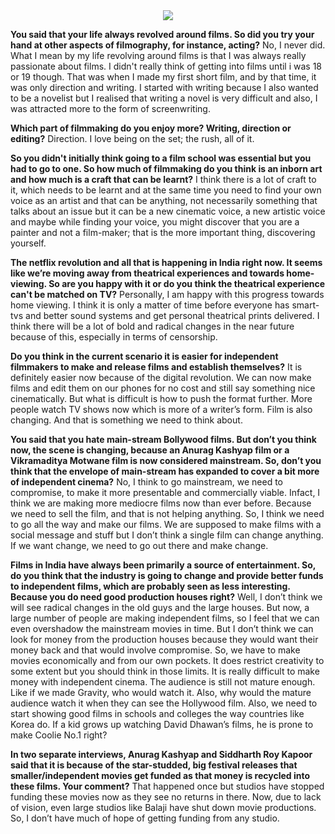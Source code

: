 <!-- TITLE: Rohit Mittal on Bollywood and Filmmaking -->
<!-- SUBTITLE: "I love being on the set; the rush, all of it." Here's our interview with Rohit Mittal, renowned filmmaker and director of Autohead and Shunya. -->

<center>
<img src="https://wiki.bits-hyd.org/uploads/news/rohit-mittal.jpg" wdith = 100px>
</center>

**You said that your life always revolved around films. So did you try your hand at other aspects of filmography, for instance, acting?**
No, I never did. What I mean by my life revolving around films is that I was always really passionate about films. I didn't really think of getting into films until i was 18 or 19 though. That was when I made my first short film, and by that time, it was only direction and writing. I started with writing because I also wanted to be a novelist but I realised that writing a novel is very difficult and also, I was attracted more to the form of screenwriting.

**Which part of filmmaking do you enjoy more? Writing, direction or editing?**
Direction. I love being on the set; the rush, all of it.

**So you didn't initially think going to a film school was essential but you had to go to one. So how much of filmmaking do you think is an inborn art and how much is a craft that can be learnt?**
I think there is a lot of craft to it, which needs to be learnt and at the same time you need to find your own voice as an artist and that can be anything, not necessarily something that talks about an issue but it can be a new cinematic voice, a new artistic voice and maybe while finding your voice, you might discover that you are a painter and not a film-maker; that is the more important thing, discovering yourself.

**The netflix revolution and all that is happening in India right now. It seems like we’re moving away from theatrical experiences and towards home-viewing. So are you happy with it or do you think the theatrical experience can't be matched on TV?**
Personally, I am happy with this progress towards home viewing. I think it is only a matter of time before everyone has smart-tvs and better sound systems and get personal theatrical prints delivered. I think there will be a lot of bold and radical changes in the near future because of this, especially in terms of censorship.

**Do you think in the current scenario it is easier for independent filmmakers to make and release films and establish themselves?**
It is definitely easier now because of the digital revolution. We can now make films and edit them on our phones for no cost and still say something nice cinematically. But what is difficult is how to push the format further. More people watch TV shows now which is more of a writer’s form. Film is also changing. And that is something we need to think about.

**You said that you hate main-stream Bollywood films. But don’t you think now, the scene is changing, because an Anurag Kashyap film or a Vikramaditya Motwane film is now considered mainstream. So, don’t you think that the envelope of main-stream has expanded to cover a bit more of independent cinema?**
No, I think to go mainstream, we need to compromise, to make it more presentable and commercially viable. Infact, I think we are making more mediocre films now than ever before. Because we need to sell the film, and that is not helping anything. So, I think we need to go all the way and make our films. We are supposed to make films with a social message and stuff but I don’t think a single film can change anything. If we want change, we need to go out there and make change.

**Films in India have always been primarily a source of entertainment. So, do you think that the industry is going to change and provide better funds to independent films, which are probably seen as less interesting. Because you do need good production houses right?**
Well, I don’t think we will see radical changes in the old guys and the large houses. But now, a large number of people are making independent films, so I feel that we can even overshadow the mainstream movies in time. But I don’t think we can look for money from the production houses because they would want their money back and that would involve compromise. So, we have to make movies economically and from our own pockets. It does restrict creativity to some extent but you should think in those limits. It is really difficult to make money with independent cinema. The audience is still not mature enough. Like if we made Gravity, who would watch it. Also, why would the mature audience watch it when they can see the Hollywood film. Also, we need to start showing good films in schools and colleges the way countries like Korea do. If a kid grows up watching David Dhawan’s films, he is prone to make Coolie No.1 right?

**In two separate interviews, Anurag Kashyap and Siddharth Roy Kapoor said that it is because of the star-studded, big festival releases that smaller/independent movies get funded as that money is recycled into these films. Your comment?**
That happened once but studios have stopped funding these movies now as they see no returns in there. Now, due to lack of vision, even large studios like Balaji have shut down movie productions. So, I don’t have much of hope of getting funding from any studio.

